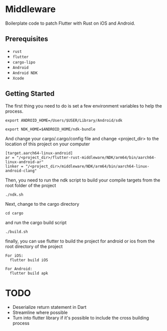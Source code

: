 # Middleware

Boilerplate code to patch Flutter with Rust on iOS and Android.

## Prerequisites

- `rust`
- `flutter`
- `cargo-lipo`
- `Android`
- `Android NDK`
- `Xcode`

## Getting Started

The first thing you need to do is set a few environment variables to help the process.
```
export ANDROID_HOME=/Users/$USER/Library/Android/sdk

export NDK_HOME=$ANDROID_HOME/ndk-bundle
```
And change your cargo/.cargo/config file and change <project_dir> to the location of this project on your computer
```
[target.aarch64-linux-android]
ar = "/<project_dir>/flutter-rust-middleware/NDK/arm64/bin/aarch64-linux-android-ar"
linker = "/<project_dir>/middleware/NDK/arm64/bin/aarch64-linux-android-clang"

```


Then, you need to run the ndk script to build your compile targets from the root folder of the project

`./ndk.sh`

Next, change to the cargo directory

`cd cargo`

and run the cargo build script

`./build.sh`

finally, you can use flutter to build the project for android or ios from the root directory of the project

```
For iOS:
  flutter build iOS

For Android:
  flutter build apk
```


# TODO
- Deserialize return statement in Dart
- Streamline where possible
- Turn into flutter library if it's possible to include the cross building process
